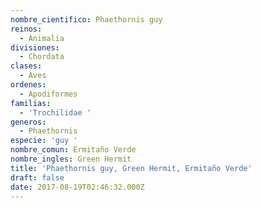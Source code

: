 ```yaml
---
nombre_cientifico: Phaethornis guy
reinos:
  - Animalia
divisiones:
  - Chordata
clases:
  - Aves
ordenes:
  - Apodiformes
familias:
  - 'Trochilidae '
generos:
  - Phaethornis
especie: 'guy '
nombre_comun: Ermitaño Verde
nombre_ingles: Green Hermit
title: 'Phaethornis guy, Green Hermit, Ermitaño Verde'
draft: false
date: 2017-08-19T02:46:32.000Z
---
```


